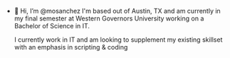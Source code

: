 - 👋 Hi, I’m @mosanchez
  I'm based out of Austin, TX and am currently in my final semester at Western Governors University working on a Bachelor of Science in IT.

  I currently work in IT and am looking to supplement my existing skillset with an emphasis in scripting & coding

